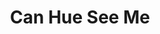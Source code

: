 ---
layout: project
title: Can Hue See Me
thumbnail: chsmT.jpg
link: 
release-date: Jan 26 2014
team:
platform: Windows/Web
tech: Unity / Photon Unity Networking
---